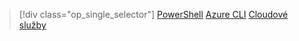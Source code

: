 > [!div class="op_single_selector"]
> [PowerShell](../articles/load-balancer/load-balancer-get-started-ilb-classic-ps.md)
> [Azure CLI](../articles/load-balancer/load-balancer-get-started-ilb-classic-cli.md)
> [Cloudové služby](../articles/load-balancer/load-balancer-get-started-ilb-classic-cloud.md)


<!--HONumber=Jan17_HO3-->


